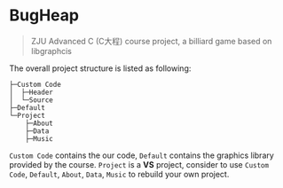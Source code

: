 # BugHeap

> ZJU Advanced C (C大程) course project, a billiard game based on libgraphcis

The overall project structure is listed as following: 

```
├─Custom Code
│  ├─Header
│  └─Source
├─Default
└─Project
    ├─About
    ├─Data
    ├─Music
```

`Custom Code` contains the our code, `Default` contains the graphics library provided by the course. `Project` is a **VS** project, consider to use `Custom Code`, `Default`, `About`, `Data`, `Music` to rebuild your own project. 
